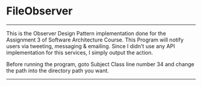 # FileObserver
*************************************************************************************************************

This is the Observer Design Pattern implementation done for the Assignment 3 of Software Architecture Course.
This Program will notify users via tweeting, messaging & emailing. Since I didn't use any API implementation for this services, 
I simply output the action.

Before running the program, goto Subject Class line number 34 and change the path into the directory path you want.

*************************************************************************************************************
